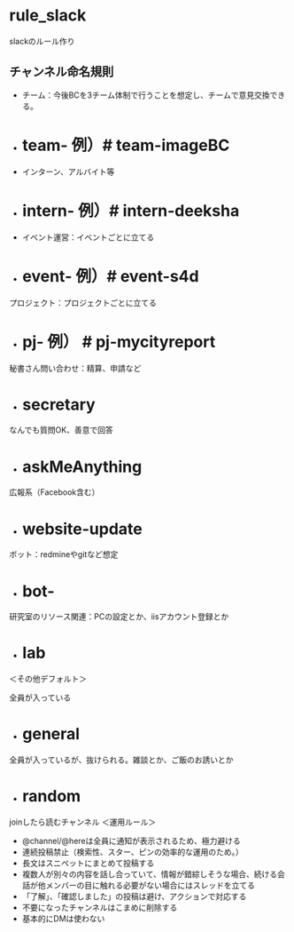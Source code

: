 # rule_slack
slackのルール作り

## チャンネル命名規則

- チーム：今後BCを3チーム体制で行うことを想定し、チームで意見交換できる。
 - # team- 例）# team-imageBC

- インターン、アルバイト等
 - # intern- 例）# intern-deeksha

- イベント運営：イベントごとに立てる
 - # event- 例）# event-s4d

プロジェクト：プロジェクトごとに立てる
- # pj- 例） # pj-mycityreport

秘書さん問い合わせ：精算、申請など
- # secretary

なんでも質問OK、善意で回答
- # askMeAnything

広報系（Facebook含む）
- # website-update

ボット：redmineやgitなど想定
- # bot-

研究室のリソース関連：PCの設定とか、iisアカウント登録とか
- # lab

＜その他デフォルト＞

全員が入っている
- # general

全員が入っているが、抜けられる。雑談とか、ご飯のお誘いとか
- # random

joinしたら読むチャンネル
＜運用ルール＞
- @channel/@hereは全員に通知が表示されるため、極力避ける
- 連続投稿禁止（検索性、スター、ピンの効率的な運用のため。）
- 長文はスニペットにまとめて投稿する
- 複数人が別々の内容を話し合っていて、情報が錯綜しそうな場合、続ける会話が他メンバーの目に触れる必要がない場合にはスレッドを立てる
- 「了解」、「確認しました」の投稿は避け、アクションで対応する
- 不要になったチャンネルはこまめに削除する
- 基本的にDMは使わない
